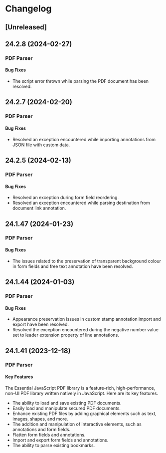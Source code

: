 # Changelog

## [Unreleased]

## 24.2.8 (2024-02-27)

### PDF Parser

#### Bug Fixes

- The script error thrown while parsing the PDF document has been resolved.

## 24.2.7 (2024-02-20)

### PDF Parser

#### Bug Fixes

- Resolved an exception encountered while importing annotations from JSON file with custom data.

## 24.2.5 (2024-02-13)

### PDF Parser

#### Bug Fixes

- Resolved an exception during form field reordering.
- Resolved an exception encountered while parsing destination from document link annotation.

## 24.1.47 (2024-01-23)

### PDF Parser

#### Bug Fixes

- The issues related to the preservation of transparent background colour in form fields and free text annotation have been resolved.

## 24.1.44 (2024-01-03)

### PDF Parser

#### Bug Fixes

- Appearance preservation issues in custom stamp annotation import and export have been resolved.
- Resolved the exception encountered during the negative number value set to leader extension property of line annotations.

## 24.1.41 (2023-12-18)

### PDF Parser

#### Key Features

The Essential JavaScript PDF library is a feature-rich, high-performance, non-UI PDF library written natively in JavaScript. Here are its key features.

- The ability to load and save existing PDF documents.
- Easily load and manipulate secured PDF documents.
- Enhance existing PDF files by adding graphical elements such as text, images, shapes, and more.
- The addition and manipulation of interactive elements, such as annotations and form fields.
- Flatten form fields and annotations.
- Import and export form fields and annotations.
- The ability to parse existing bookmarks.
